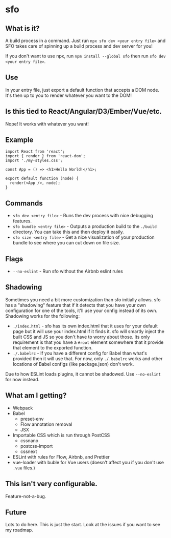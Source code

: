 # sfo

## What is it?

A build process in a command. Just run `npx sfo dev <your entry file>` and SFO takes care of spinning up a build process and dev server for you!

If you don't want to use npx, run `npm install --global sfo` then run `sfo dev <your entry file>`. 

## Use

In your entry file, just export a default function that accepts a DOM node. It's then up to you to render whatever you want to the DOM!

## Is this tied to React/Angular/D3/Ember/Vue/etc.

Nope! It works with whatever you want!

## Example

```es6
import React from 'react';
import { render } from 'react-dom';
import './my-styles.css';

const App = () => <h1>Hello World!</h1>;

export default function (node) {
  render(<App />, node);
}
```

## Commands

- `sfo dev <entry file>` - Runs the dev process with nice debugging features.
- `sfo bundle <entry file>` - Outputs a production build to the `./build` directory. You can take this and then deploy it easily.
- `sfo size <entry file>` - Get a nice visualization of your production bundle to see where you can cut down on file size.

## Flags

- `--no-eslint` - Run sfo without the Airbnb eslint rules

## Shadowing

Sometimes you need a bit more customization than sfo initially allows. sfo has a "shadowing" feature that if it detects that you have your own configuration for one of the tools, it'll use your config instead of its own. Shadowing works for the following:

- `./index.html` - sfo has its own index.html that it uses for your default page but it will use your index.html if it finds it. sfo will smartly inject the built CSS and JS so you don't have to worry about those. Its only requirement is that you have a `#root` element somewhere that it provide that element to the exported function.
- `./.babelrc` - If you have a different config for Babel than what's provided then it will use that. For now, only `./.babelrc` works and other locations of Babel configs (like package.json) don't work.

Due to how ESLint loads plugins, it cannot be shadowed. Use `--no-eslint` for now instead.

## What am I getting?

- Webpack
- Babel
  - preset-env
  - Flow annotation removal
  - JSX
- Importable CSS which is run through PostCSS
  - cssnano
  - postcss-import
  - cssnext
- ESLint with rules for Flow, Airbnb, and Prettier
- vue-loader with buble for Vue users (doesn't affect you if you don't use `.vue` files.)

## This isn't very configurable.

Feature-not-a-bug.

## Future

Lots to do here. This is just the start. Look at the issues if you want to see my roadmap.
